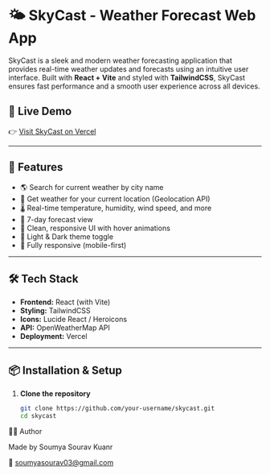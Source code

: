 # 🌤️ SkyCast - Weather Forecast Web App

SkyCast is a sleek and modern weather forecasting application that provides real-time weather updates and forecasts using an intuitive user interface. Built with **React + Vite** and styled with **TailwindCSS**, SkyCast ensures fast performance and a smooth user experience across all devices.



## 🔗 Live Demo

👉 [Visit SkyCast on Vercel](https://sky-cast-orpin.vercel.app/)

---

## 🚀 Features

- 🌎 Search for current weather by city name
- 📍 Get weather for your current location (Geolocation API)
- 🌡️ Real-time temperature, humidity, wind speed, and more
- 📆 7-day forecast view
- 🎨 Clean, responsive UI with hover animations
- 🌙 Light & Dark theme toggle
- 📱 Fully responsive (mobile-first)

---

## 🛠️ Tech Stack

- **Frontend:** React (with Vite)
- **Styling:** TailwindCSS
- **Icons:** Lucide React / Heroicons
- **API:** OpenWeatherMap API
- **Deployment:** Vercel

---

## 📦 Installation & Setup

1. **Clone the repository**
   ```bash
   git clone https://github.com/your-username/skycast.git
   cd skycast
🙋‍♂️ Author

Made by Soumya Sourav Kuanr

📧 soumyasourav03@gmail.com
